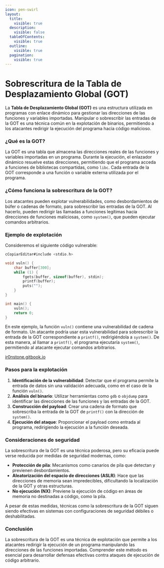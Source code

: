```yaml
---
icon: pen-swirl
layout:
  title:
    visible: true
  description:
    visible: false
  tableOfContents:
    visible: true
  outline:
    visible: true
  pagination:
    visible: true
---
```


# Sobrescritura de la Tabla de Desplazamiento Global (GOT)

La **Tabla de Desplazamiento Global (GOT)** es una estructura utilizada en programas con enlace dinámico para gestionar las direcciones de las funciones y variables importadas. Manipular o sobrescribir las entradas de la GOT es una técnica común en la explotación de binarios, permitiendo a los atacantes redirigir la ejecución del programa hacia código malicioso.

### ¿Qué es la GOT?

La GOT es una tabla que almacena las direcciones reales de las funciones y variables importadas en un programa. Durante la ejecución, el enlazador dinámico resuelve estas direcciones, permitiendo que el programa acceda a funciones de bibliotecas compartidas, como `libc`. Cada entrada de la GOT corresponde a una función o variable externa utilizada por el programa.

### ¿Cómo funciona la sobrescritura de la GOT?

Los atacantes pueden explotar vulnerabilidades, como desbordamientos de búfer o cadenas de formato, para sobrescribir las entradas de la GOT. Al hacerlo, pueden redirigir las llamadas a funciones legítimas hacia direcciones de funciones maliciosas, como `system()`, que pueden ejecutar comandos arbitrarios.

### Ejemplo de explotación

Consideremos el siguiente código vulnerable:

```c
cCopiarEditar#include <stdio.h>

void vuln() {
    char buffer[300];
    while (1) {
        fgets(buffer, sizeof(buffer), stdin);
        printf(buffer);
        puts("");
    }
}

int main() {
    vuln();
    return 0;
}
```

En este ejemplo, la función `vuln()` contiene una vulnerabilidad de cadena de formato. Un atacante podría usar esta vulnerabilidad para sobrescribir la entrada de la GOT correspondiente a `printf()`, redirigiéndola a `system()`. De esta manera, al llamar a `printf()`, el programa ejecutaría `system()`, permitiendo al atacante ejecutar comandos arbitrarios.

[ir0nstone.gitbook.io](https://ir0nstone.gitbook.io/notes/binexp/stack/got-overwrite/exploiting-a-got-overwrite?utm_source=chatgpt.com)

### Pasos para la explotación

1. **Identificación de la vulnerabilidad**: Detectar que el programa permite la entrada de datos sin una validación adecuada, como en el caso de la función `vuln()`.
2. **Análisis del binario**: Utilizar herramientas como `gdb` o `objdump` para identificar las direcciones de las funciones y las entradas de la GOT.
3. **Construcción del payload**: Crear una cadena de formato que sobrescriba la entrada de la GOT de `printf()` con la dirección de `system()`.
4. **Ejecución del ataque**: Proporcionar el payload como entrada al programa, redirigiendo la ejecución a la función deseada.

### Consideraciones de seguridad

La sobrescritura de la GOT es una técnica poderosa, pero su eficacia puede verse reducida por medidas de seguridad modernas, como:

* **Protección de pila**: Mecanismos como canarios de pila que detectan y previenen desbordamientos.
* **Aleatorización del espacio de direcciones (ASLR)**: Hace que las direcciones de memoria sean impredecibles, dificultando la localización de la GOT y otras estructuras.
* **No ejecución (NX)**: Previene la ejecución de código en áreas de memoria no destinadas a código, como la pila.

A pesar de estas medidas, técnicas como la sobrescritura de la GOT siguen siendo efectivas en sistemas con configuraciones de seguridad débiles o deshabilitadas.

### Conclusión

La sobrescritura de la GOT es una técnica de explotación que permite a los atacantes redirigir la ejecución de un programa manipulando las direcciones de las funciones importadas. Comprender este método es esencial para desarrollar defensas efectivas contra ataques de ejecución de código arbitrario.
